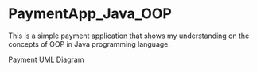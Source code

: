 # PaymentApp_Java_OOP
This is a simple payment application that shows my understanding on the concepts of OOP in Java programming language.

[Payment UML Diagram](PaymentUML.drawio.pdf)
